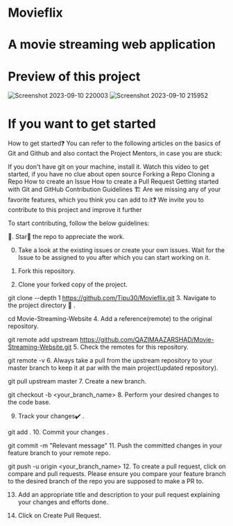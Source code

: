 # Movieflix <br>
# A movie streaming web application <br>
# Preview of this project 
![Screenshot 2023-09-10 220003](https://github.com/Tipu30/Movieflix/assets/92074859/e765dbb9-5d7e-450e-8189-1ffd8d285e2d)
![Screenshot 2023-09-10 215952](https://github.com/Tipu30/Movieflix/assets/92074859/21db097d-94b7-48c9-907b-1986b80f8da0)

# If you want to get started

How to get started❓
You can refer to the following articles on the basics of Git and Github and also contact the Project Mentors, in case you are stuck:

If you don't have git on your machine, install it.
Watch this video to get started, if you have no clue about open source
Forking a Repo
Cloning a Repo
How to create an Issue
How to create a Pull Request
Getting started with Git and GitHub
Contribution Guidelines 🏗
Are we missing any of your favorite features, which you think you can add to it❓ We invite you to contribute to this project and improve it further

To start contributing, follow the below guidelines:

🌟. Star🌟 the repo to appreciate the work.

0. Take a look at the existing issues or create your own issues. Wait for the Issue to be assigned to you after which you can start working on it.

1. Fork this repository.

2. Clone your forked copy of the project.

git clone --depth 1 https://github.com/Tipu30/Movieflix.git
3. Navigate to the project directory 📁 .

cd Movie-Streaming-Website
4. Add a reference(remote) to the original repository.

git remote add upstream https://github.com/QAZIMAAZARSHAD/Movie-Streaming-Website.git 
5. Check the remotes for this repository.

git remote -v
6. Always take a pull from the upstream repository to your master branch to keep it at par with the main project(updated repository).

git pull upstream master
7. Create a new branch.

git checkout -b <your_branch_name>
8. Perform your desired changes to the code base.



9. Track your changes✔️ .

git add . 
10. Commit your changes .

git commit -m "Relevant message"
11. Push the committed changes in your feature branch to your remote repo.

git push -u origin <your_branch_name>
12. To create a pull request, click on compare and pull requests. Please ensure you compare your feature branch to the desired branch of the repo you are supposed to make a PR to.

13. Add an appropriate title and description to your pull request explaining your changes and efforts done.

14. Click on Create Pull Request.




